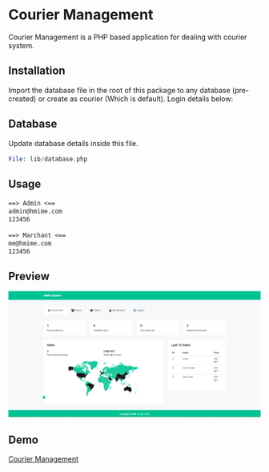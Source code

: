 # Courier Management

Courier Management is a PHP based application for dealing with courier system.

## Installation

Import the database file in the root of this package to any database (pre-created) or create as courier (Which is default). Login details below:

## Database
Update database details inside this file.
```php
File: lib/database.php
```

## Usage

```code
==> Admin <==
admin@hmime.com
123456

==> Marchant <==
me@hmime.com
123456
```
## Preview
![alt text](https://github.com/hmimeee/courier-management/blob/courier/preview.png?raw=true)

## Demo
[Courier Management](https://courier.hmime.com)
